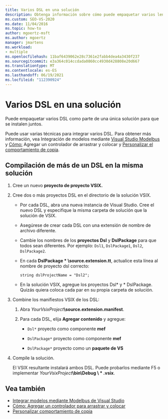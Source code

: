 ```yaml
---
title: Varios DSL en una solución
description: Obtenga información sobre cómo puede empaquetar varios lenguajes específicos de dominio (DSL) como parte de una única solución para que se instalen juntos.
ms.custom: SEO-VS-2020
ms.date: 11/04/2016
ms.topic: how-to
author: mgoertz-msft
ms.author: mgoertz
manager: jmartens
ms.workload:
- multiple
ms.openlocfilehash: 11baf6439062e28c7361e2fabb4dea4a3430f237
ms.sourcegitcommit: e3a364c014ccdada0860cc4930d428808e20d667
ms.translationtype: MT
ms.contentlocale: es-ES
ms.lasthandoff: 06/19/2021
ms.locfileid: "112390924"
---
```

# <a name="multiple-dsls-in-one-solution"></a>Varios DSL en una solución

Puede empaquetar varios DSL como parte de una única solución para que se instalen juntos.

Puede usar varias técnicas para integrar varios DSL. Para obtener más información, vea Integración de modelos mediante [Visual Studio Modelbus](../modeling/integrating-models-by-using-visual-studio-modelbus.md) y [Cómo:](../modeling/how-to-add-a-drag-and-drop-handler.md) Agregar un controlador de arrastrar y colocar y [Personalizar el comportamiento de copia](../modeling/customizing-copy-behavior.md).

## <a name="build-more-than-one-dsl-in-the-same-solution"></a>Compilación de más de un DSL en la misma solución

1. Cree un nuevo **proyecto de proyecto VSIX.**

2. Cree dos o más proyectos DSL en el directorio de la solución VSIX.

   - Por cada DSL, abra una nueva instancia de Visual Studio. Cree el nuevo DSL y especifique la misma carpeta de solución que la solución de VSIX.

   - Asegúrese de crear cada DSL con una extensión de nombre de archivo diferente.

   - Cambie los nombres de los **proyectos Dsl** y **DslPackage** para que todos sean diferentes. Por ejemplo: `Dsl1`, `DslPackage1`, `Dsl2`, `DslPackage2`.

   - En cada **DslPackage \* \source.extension.tt**, actualice esta línea al nombre de proyecto dsl correcto:

      `string dslProjectName = "Dsl2";`

   - En la solución VSIX, agregue los proyectos Dsl* y \* DslPackage. Quizás quiera coloca cada par en su propia carpeta de solución.

2. Combine los manifiestos VSIX de los DSL:

   1. Abra _YourVsixProject_**\source.extension.manifest**.

   2. Para cada DSL, elija **Agregar contenido** y agregue:

       - `Dsl*` proyecto como componente **mef**

       - `DslPackage*` proyecto como componente **mef**

       - `DslPackage*` proyecto como un **paquete de VS**

3. Compile la solución.

   El VSIX resultante instalará ambos DSL. Puede probarlos mediante F5 o implementar _YourVsixProject_**\bin\Debug \\ \* .vsix**.

## <a name="see-also"></a>Vea también

- [Integrar modelos mediante Modelbus de Visual Studio](../modeling/integrating-models-by-using-visual-studio-modelbus.md)
- [Cómo: Agregar un controlador para arrastrar y colocar](../modeling/how-to-add-a-drag-and-drop-handler.md)
- [Personalizar comportamiento de copia](../modeling/customizing-copy-behavior.md)